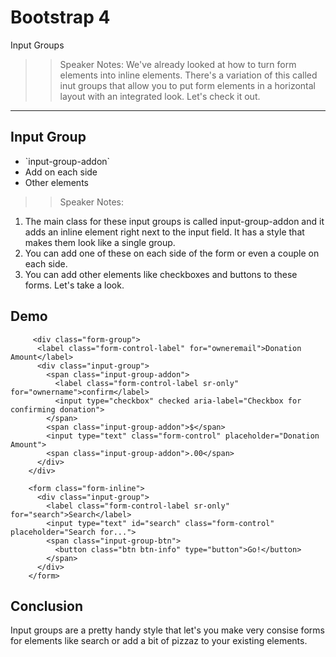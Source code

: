 <!-- .slide: data-state="title" -->
# Bootstrap 4
Input Groups

> > Speaker Notes:
We've already looked at how to turn form elements into inline elements. There's a variation of this called inut groups  that allow you to put form elements in a horizontal layout with an integrated look. Let's check it out.
---
<!-- .slide: data-state="hasicon" -->

## <i class="fa fa-check-square-o"></i> Input Group

<ul>
	<li class="fragment">`input-group-addon`</li>
	<li class="fragment">Add on each side</li>
	<li class="fragment">Other elements</li>
</ul>

> > Speaker Notes:
1. The main class for these input groups is called input-group-addon and it adds an inline element right next to the input field. It has a style that makes them look like a single group.
2. You can add one of these on each side of the form or even a couple on each side.
3. You can add other elements like checkboxes and buttons to these forms. Let's take a look.

## Demo

```
     <div class="form-group">
      <label class="form-control-label" for="owneremail">Donation Amount</label>
      <div class="input-group">
        <span class="input-group-addon">
          <label class="form-control-label sr-only" for="ownername">confirm</label>
          <input type="checkbox" checked aria-label="Checkbox for confirming donation">          
        </span>
        <span class="input-group-addon">$</span>
        <input type="text" class="form-control" placeholder="Donation Amount">
        <span class="input-group-addon">.00</span>
      </div>
    </div>
```

```
    <form class="form-inline">
      <div class="input-group">
        <label class="form-control-label sr-only" for="search">Search</label>
        <input type="text" id="search" class="form-control" placeholder="Search for...">
        <span class="input-group-btn">
          <button class="btn btn-info" type="button">Go!</button>
        </span>
      </div>
    </form>

```

## Conclusion
Input groups are a pretty handy style that let's you make very consise forms for elements like search or add a bit of pizzaz to your existing elements.